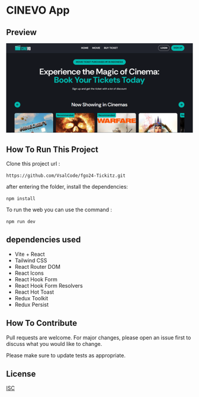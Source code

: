 # CINEVO App

<!-- This project is a Movie Ticket project -->

## Preview

![Preview](./src/assets/images/preview.png)

## How To Run This Project

Clone this project url :

``` https://github.com/VsalCode/fgo24-Tickitz.git ```

after entering the folder, install the dependencies:

```npm install```

To run the web you can use the command :

```npm run dev```

##  dependencies used
- Vite + React
- Tailwind CSS
- React Router DOM
- React Icons
- React Hook Form
- React Hook Form Resolvers
- React Hot Toast
- Redux Toolkit
- Redux Persist

## How To Contribute

Pull requests are welcome. For major changes, please open an issue first to discuss what you would like to change.

Please make sure to update tests as appropriate.

## License

[ISC](https://opensource.org/license/isc-license-txt)
